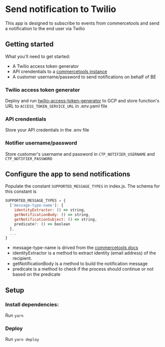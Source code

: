 # Send notification to Twilio
This app is designed to subscribe to events from commercetools and send a notification to the end user via Twilio

## Getting started

What you'll need to get started:

- A Twilio access token generator
- API crendentials to a [commercetools instance](https://docs.commercetools.com/getting-started/create-api-client)
- A customer username/password to send notifications on behalf of BE

### Twilio access token generator
Deploy and run [twilio-access-token-generator](../access-token/README.md) to GCP and store function's URL to `ACCESS_TOKEN_SERVICE_URL` in .env.yaml file

### API crendentials
Store your API credentials in the .env file

### Notifier username/password
Store customer's username and password in `CTP_NOTIFIER_USERNAME` and `CTP_NOTIFIER_PASSWORD`

## Configure the app to send notifications
Populate the constant `SUPPORTED_MESSAGE_TYPES` in index.js. The schema for this constant is 
```js
SUPPORTED_MESSAGE_TYPES = {
  ['message-type-name']: {
    identityExtractor: () => string,
    getNotificationBody: () => string,
    getNotificationSubject: () => string,
    predicate?: () => boolean
  },
  ...
}
```
- message-type-name is drived from the [commercetools docs](https://docs.commercetools.com/api/projects/messages)
- identityExtractor is a method to extract identity (email address) of the recipient.
- getNotificationBody is a method to build the notification message
- predicate is a method to check if the process should continue or not based on the predicate

## Setup

### Install dependencies:
Run `yarn`
### Deploy
Run `yarn deploy`